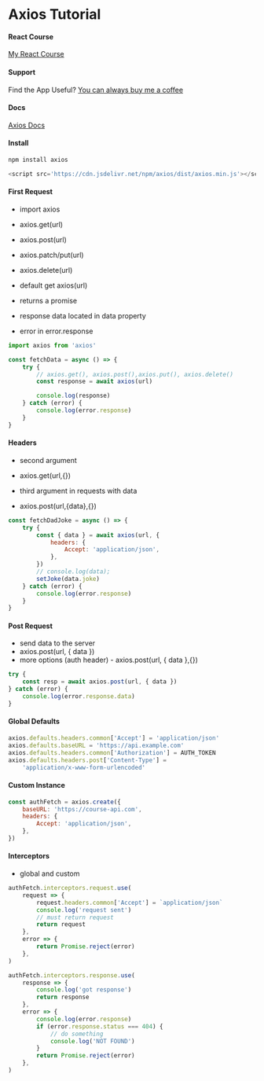 # Axios Tutorial

#### React Course

[My React Course](https://www.udemy.com/course/react-tutorial-and-projects-course/?referralCode=FEE6A921AF07E2563CEF)

#### Support

Find the App Useful? [You can always buy me a coffee](https://www.buymeacoffee.com/johnsmilga)

#### Docs

[Axios Docs](https://axios-http.com/docs/intro)

#### Install

```sh
npm install axios
```

```js
<script src='https://cdn.jsdelivr.net/npm/axios/dist/axios.min.js'></script>
```

#### First Request

-   import axios

-   axios.get(url)
-   axios.post(url)
-   axios.patch/put(url)
-   axios.delete(url)

-   default get axios(url)

-   returns a promise
-   response data located in data property
-   error in error.response

```js
import axios from 'axios'

const fetchData = async () => {
	try {
		// axios.get(), axios.post(),axios.put(), axios.delete()
		const response = await axios(url)

		console.log(response)
	} catch (error) {
		console.log(error.response)
	}
}
```

#### Headers

-   second argument
-   axios.get(url,{})

-   third argument in requests with data
-   axios.post(url,{data},{})

```js
const fetchDadJoke = async () => {
	try {
		const { data } = await axios(url, {
			headers: {
				Accept: 'application/json',
			},
		})
		// console.log(data);
		setJoke(data.joke)
	} catch (error) {
		console.log(error.response)
	}
}
```

#### Post Request

-   send data to the server
-   axios.post(url, { data })
-   more options (auth header) - axios.post(url, { data },{})

```js
try {
	const resp = await axios.post(url, { data })
} catch (error) {
	console.log(error.response.data)
}
```

#### Global Defaults

```js
axios.defaults.headers.common['Accept'] = 'application/json'
axios.defaults.baseURL = 'https://api.example.com'
axios.defaults.headers.common['Authorization'] = AUTH_TOKEN
axios.defaults.headers.post['Content-Type'] =
	'application/x-www-form-urlencoded'
```

#### Custom Instance

```js
const authFetch = axios.create({
	baseURL: 'https://course-api.com',
	headers: {
		Accept: 'application/json',
	},
})
```

#### Interceptors

-   global and custom

```js
authFetch.interceptors.request.use(
	request => {
		request.headers.common['Accept'] = `application/json`
		console.log('request sent')
		// must return request
		return request
	},
	error => {
		return Promise.reject(error)
	},
)

authFetch.interceptors.response.use(
	response => {
		console.log('got response')
		return response
	},
	error => {
		console.log(error.response)
		if (error.response.status === 404) {
			// do something
			console.log('NOT FOUND')
		}
		return Promise.reject(error)
	},
)
```
